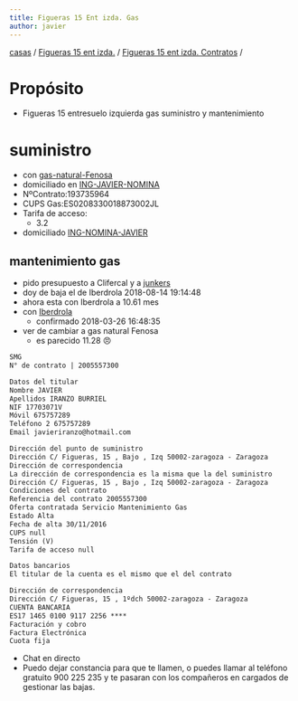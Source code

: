 ```yaml
---
title: Figueras 15 Ent izda. Gas
author: javier
---
```


 [casas](casas) / [Figueras 15 ent izda.](figueras15entIzda) / [Figueras 15 ent izda. Contratos](figueras15entIzdaContratos) / 



# Propósito

* Figueras 15 entresuelo izquierda gas suministro y mantenimiento

# suministro

* con [gas-natural-Fenosa](https://javier-programacion.aerobaticapp.com/cuentas/cuentaspersonales/#gas-natural-fenosa)
* domiciliado en [ING-JAVIER-NOMINA](/bancos#ing-nomina-javier)
* NºContrato:193735964
* CUPS Gas:ES0208330018873002JL
* Tarifa de acceso:
  * 3.2
* domiciliado [ING-NOMINA-JAVIER](/bancos#ing-nomina-javier)

## mantenimiento gas

* pido presupuesto a Clifercal y a [junkers](https://www.junkers.es/)
* doy de baja el de Iberdrola 2018-08-14 19:14:48
* ahora esta con Iberdrola a 10.61 mes
* con [Iberdrola](/cuentasPersonales.html#iberdrola)
  * confirmado 2018-03-26 16:48:35
* ver de cambiar a gas natural Fenosa
  * es parecido 11.28 :angry:
  
```txt
SMG
N° de contrato | 2005557300

Datos del titular
Nombre JAVIER
Apellidos IRANZO BURRIEL
NIF 17703071V
Móvil 675757289
Teléfono 2 675757289
Email javieriranzo@hotmail.com

Dirección del punto de suministro
Dirección C/ Figueras, 15 , Bajo , Izq 50002-zaragoza - Zaragoza
Dirección de correspondencia
La dirección de correspondencia es la misma que la del suministro
Dirección C/ Figueras, 15 , Bajo , Izq 50002-zaragoza - Zaragoza
Condiciones del contrato
Referencia del contrato 2005557300
Oferta contratada Servicio Mantenimiento Gas
Estado Alta
Fecha de alta 30/11/2016
CUPS null
Tensión (V) 
Tarifa de acceso null

Datos bancarios
El titular de la cuenta es el mismo que el del contrato

Dirección de correspondencia
Dirección C/ Figueras, 15 , 1ºdch 50002-zaragoza - Zaragoza
CUENTA BANCARIA
ES17 1465 0100 9117 2256 ****
Facturación y cobro
Factura Electrónica
Cuota fija
```

* Chat en directo
* Puedo dejar constancia para que te llamen, o puedes llamar al teléfono gratuito 900 225 235 y te pasaran con los compañeros en cargados de gestionar las bajas.